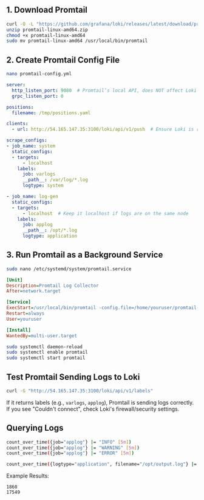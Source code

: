 ## 1. Download Promtail

```sh
curl -O -L "https://github.com/grafana/loki/releases/latest/download/promtail-linux-amd64.zip"
unzip promtail-linux-amd64.zip
chmod +x promtail-linux-amd64
sudo mv promtail-linux-amd64 /usr/local/bin/promtail
```

## 2. Create Promtail Config File

```sh
nano promtail-config.yml
```

```yaml
server:
  http_listen_port: 9080  # Promtail’s local API, does NOT affect Loki forwarding
  grpc_listen_port: 0

positions:
  filename: /tmp/positions.yaml

clients:
  - url: http://54.165.147.35:3100/loki/api/v1/push  # Ensure Loki is reachable

scrape_configs:
- job_name: system
  static_configs:
  - targets:
      - localhost
    labels:
      job: varlogs
      __path__: /var/log/*.log
      logtype: system

- job_name: log-gen
  static_configs:
  - targets:
      - localhost  # Keep it localhost if logs are on the same node
    labels:
      job: applog
      __path__: /opt/*.log
      logtype: application
```

## 3. Run Promtail as a Background Service

```sh
sudo nano /etc/systemd/system/promtail.service
```

```ini
[Unit]
Description=Promtail Log Collector
After=network.target

[Service]
ExecStart=/usr/local/bin/promtail -config.file=/home/youruser/promtail-config.yml
Restart=always
User=youruser

[Install]
WantedBy=multi-user.target
```

```sh
sudo systemctl daemon-reload
sudo systemctl enable promtail
sudo systemctl start promtail
```

## Test Promtail Sending Logs to Loki

```sh
curl -G "http://54.165.147.35:3100/loki/api/v1/labels"
```

If it returns labels (e.g., `varlogs`, `applog`), Promtail is sending logs correctly.
If you see "Couldn't connect", check Loki's firewall/security settings.

## Querying Logs

```sh
count_over_time({job="applog"} |= "INFO" [5m])
count_over_time({job="applog"} |= "WARNING" [5m])
count_over_time({job="applog"} |= "ERROR" [5m])

count_over_time({logtype="application", filename="/opt/output.log"} |= "ERROR" [5m])
```

Example Results:
```
1860
17549

```